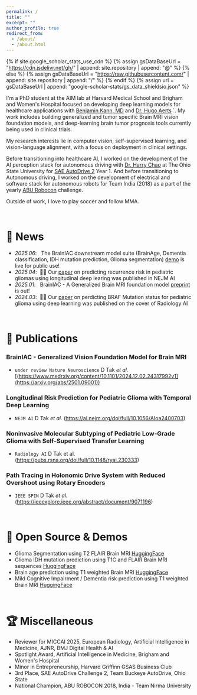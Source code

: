 ```yaml
---
permalink: /
title: ""
excerpt: ""
author_profile: true
redirect_from: 
  - /about/
  - /about.html
---
```


{% if site.google_scholar_stats_use_cdn %}
{% assign gsDataBaseUrl = "https://cdn.jsdelivr.net/gh/" | append: site.repository | append: "@" %}
{% else %}
{% assign gsDataBaseUrl = "https://raw.githubusercontent.com/" | append: site.repository | append: "/" %}
{% endif %}
{% assign url = gsDataBaseUrl | append: "google-scholar-stats/gs_data_shieldsio.json" %}

<span class='anchor' id='about-me'></span>
I'm a PhD student at the AIM lab at Harvard Medical School and Brigham and Women's Hospital focused on developing deep learning models for healthcare applications with [Benjamin Kann, MD](https://www.dana-farber.org/find-a-doctor/benjamin-h-kann) and [Dr. Hugo Aerts](https://scholar.google.com/citations?user=v7G4QvIAAAAJ&hl=en) `. My work includes building generalized and tumor specific Brain MRI vision foundation models, and deep-learning brain tumor prognosis tools currently being used in clinical trials.

My research interests lie in computer vision, self-supervised learning, and vision-language alignment, with a focus on deployment in clinical settings. 

Before transitioning into healthcare AI, I worked on the development of the AI perception stack for autonomous driving with [Dr. Harry Chao](https://sites.google.com/view/wei-lun-harry-chao/home?authuser=0) at The Ohio State University for [SAE AutoDrive 2](https://www.sae.org/attend/student-events/autodrive-challenge-series2) Year 1. And before transitioning to Autonomous driving, I worked on the development of electrical and software stack for autonomous robots for Team India (2018) as a part of the yearly [ABU Robocon](https://aburobocon2025.mnb.mn/en) challenge. 

Outside of work, I love to play soccer and follow MMA.

&nbsp;
# 📰 News
- *2025.06*: &nbsp; The BrainIAC downstream model suite (BrainAge, Dementia classification, IDH mutation prediction, Glioma segmentation) [demo](https://huggingface.co/spaces/Divytak) is live for public use! 
- *2025.04*: &nbsp;🎉📝 Our [paper](https://ai.nejm.org/doi/full/10.1056/AIoa2400703) on predicting recurrence risk in pediatric gliomas using longitudinal deep learing was published in NEJM AI
- *2025.01*: &nbsp; BrainIAC - A Generalized Brain MRI foundation model [preprint](https://www.medrxiv.org/content/10.1101/2024.12.02.24317992v1) is out! 
- *2024.03*: &nbsp;🎉📝 Our [paper](https://pubs.rsna.org/doi/full/10.1148/ryai.230333) on perdicting BRAF Mutation status for pediatric glioma using deep learning was published on the cover of Radiology AI 

&nbsp;

# 📝 Publications 

### BrainIAC - Generalized Vision Foundation Model for Brain MRI
- `under review Nature Neuroscience` D Tak *et al.* [(https://www.medrxiv.org/content/10.1101/2024.12.02.24317992v1](https://arxiv.org/abs/2501.09001)) 

### Longitudinal Risk Prediction for Pediatric Glioma with Temporal Deep Learning
- `NEJM AI` D Tak *et al.* (https://ai.nejm.org/doi/full/10.1056/AIoa2400703) 

### Noninvasive Molecular Subtyping of Pediatric Low-Grade Glioma with Self-Supervised Transfer Learning
- `Radiology AI` D Tak et al. (https://pubs.rsna.org/doi/full/10.1148/ryai.230333) 

### Path Tracing in Holonomic Drive System with Reduced Overshoot using Rotary Encoders 
- `IEEE SPIN` D Tak *et al.* (https://ieeexplore.ieee.org/abstract/document/9071196) 


&nbsp;
# 🚀 Open Source & Demos 
- Glioma Segmentation using T2 FLAIR Brain MRI [HuggingFace](https://huggingface.co/Divytak)
- Glioma IDH mutation prediction using T1C and FLAIR Brain MRI sequences [HuggingFace](https://huggingface.co/spaces/Divytak/IDH_Classification_BrainIAC)
- Brain age prediction using T1 weighted Brain MRI [HuggingFace](https://huggingface.co/spaces/Divytak/BrainIAC-Brainage-V0)
- Mild Cognitive Impairment / Dementia risk prediction using T1 weighted Brain MRI [HuggingFace](https://huggingface.co/spaces/Divytak/BrainIAC-MildCognitiveImpairment_Classification)

&nbsp;
# 🏆 Miscellaneous 
- Reviewer for MICCAI 2025, European Radiology, Artificial Intelligence in Medicine, AJNR, BMJ Digital Health & AI
- Spotlight Award, Artificial Intelligence in Medicine, Brigham and Women's Hospital
- Minor in Entrepreneurship, Harvard Griffinn GSAS Business Club
- 3rd Place, SAE AutoDrive Challenge 2, Team Buckeye AutoDrive, Ohio State
- National Champion, ABU ROBOCON 2018, India -  Team Nirma University 

